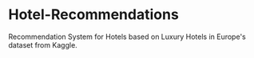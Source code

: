 # Hotel-Recommendations
Recommendation System for Hotels based on Luxury Hotels in Europe's dataset from Kaggle.
